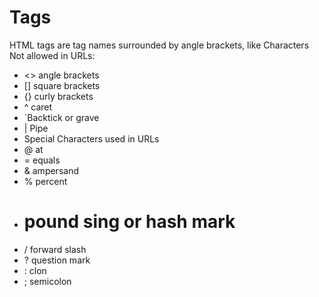 # Tags 
HTML tags are tag names surrounded by angle brackets, like <HTML>
Characters Not allowed in URLs:
- <> angle brackets
- [] square brackets
- {} curly brackets
- ^ caret
- ´Backtick or  grave
- | Pipe
- Special Characters used in URLs
- @ at 
- = equals
- & ampersand
- % percent
- # pound sing or hash mark
- / forward slash
- ? question mark
- : clon
- ; semicolon
